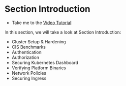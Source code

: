 # Section Introduction

  - Take me to the [Video Tutorial](https://kodekloud.com/topic/section-introduction-10/)


In this section, we will take a look at Section Introduction:

  - Cluster Setup & Hardening
  - CIS Benchmarks
  - Authentication
  - Authorization
  - Securing Kubernetes Dashboard
  - Verifying Platform Binaries
  - Network Policies
  - Securing Ingress 
